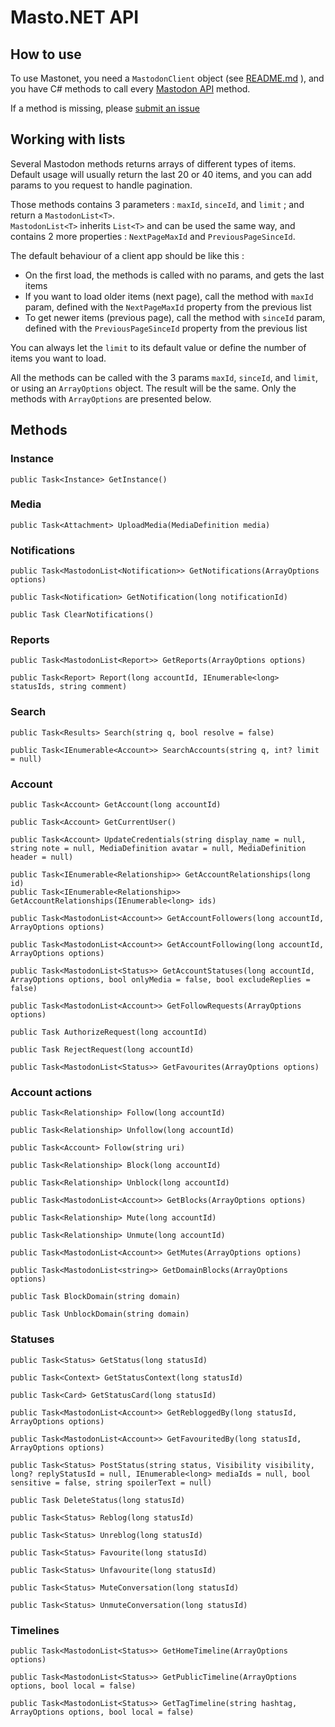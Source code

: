 # Masto.NET API 

## How to use

To use Mastonet, you need a `MastodonClient` object (see [README.md](https://github.com/glacasa/Mastonet/blob/master/README.md) ), and you have C# methods to call every [Mastodon API](https://github.com/tootsuite/documentation/blob/master/Using-the-API/API.md) method.

If a method is missing, please [submit an issue](https://github.com/glacasa/Mastonet/issues)

## Working with lists

Several Mastodon methods returns arrays of different types of items. Default usage will usually return the last 20 or 40 items, and you can add params to you request to handle pagination.

Those methods contains 3 parameters : `maxId`, `sinceId`, and `limit` ; and return a `MastodonList<T>`.  
`MastodonList<T>` inherits `List<T>` and can be used the same way, and contains 2 more properties : `NextPageMaxId` and `PreviousPageSinceId`.

The default behaviour of a client app should be like this :

- On the first load, the methods is called with no params, and gets the last items
- If you want to load older items (next page), call the method with `maxId` param, defined with the `NextPageMaxId` property from the previous list
- To get newer items (previous page), call the method with `sinceId` param, defined with the `PreviousPageSinceId` property from the previous list

You can always let the `limit` to its default value or define the number of items you want to load.

All the methods can be called with the 3 params `maxId`, `sinceId`, and `limit`, or using an `ArrayOptions` object. The result will be the same. Only the methods with `ArrayOptions` are presented below.

## Methods

### Instance

    public Task<Instance> GetInstance()

### Media

    public Task<Attachment> UploadMedia(MediaDefinition media)

### Notifications

    public Task<MastodonList<Notification>> GetNotifications(ArrayOptions options)

	public Task<Notification> GetNotification(long notificationId)

	public Task ClearNotifications()

### Reports

    public Task<MastodonList<Report>> GetReports(ArrayOptions options)

	public Task<Report> Report(long accountId, IEnumerable<long> statusIds, string comment)

### Search
 
    public Task<Results> Search(string q, bool resolve = false)

	public Task<IEnumerable<Account>> SearchAccounts(string q, int? limit = null)

### Account

    public Task<Account> GetAccount(long accountId)

	public Task<Account> GetCurrentUser()

	public Task<Account> UpdateCredentials(string display_name = null, string note = null, MediaDefinition avatar = null, MediaDefinition header = null)

	public Task<IEnumerable<Relationship>> GetAccountRelationships(long id)
	public Task<IEnumerable<Relationship>> GetAccountRelationships(IEnumerable<long> ids)

	public Task<MastodonList<Account>> GetAccountFollowers(long accountId, ArrayOptions options)

	public Task<MastodonList<Account>> GetAccountFollowing(long accountId, ArrayOptions options)

	public Task<MastodonList<Status>> GetAccountStatuses(long accountId, ArrayOptions options, bool onlyMedia = false, bool excludeReplies = false)

	public Task<MastodonList<Account>> GetFollowRequests(ArrayOptions options)

	public Task AuthorizeRequest(long accountId)

	public Task RejectRequest(long accountId)
	
	public Task<MastodonList<Status>> GetFavourites(ArrayOptions options)

### Account actions

    public Task<Relationship> Follow(long accountId)

	public Task<Relationship> Unfollow(long accountId)

	public Task<Account> Follow(string uri) 

	public Task<Relationship> Block(long accountId)

	public Task<Relationship> Unblock(long accountId)

	public Task<MastodonList<Account>> GetBlocks(ArrayOptions options)

	public Task<Relationship> Mute(long accountId)

	public Task<Relationship> Unmute(long accountId)

	public Task<MastodonList<Account>> GetMutes(ArrayOptions options)

	public Task<MastodonList<string>> GetDomainBlocks(ArrayOptions options)

	public Task BlockDomain(string domain)

	public Task UnblockDomain(string domain)

### Statuses

    public Task<Status> GetStatus(long statusId)

	public Task<Context> GetStatusContext(long statusId)

	public Task<Card> GetStatusCard(long statusId)

	public Task<MastodonList<Account>> GetRebloggedBy(long statusId, ArrayOptions options)

	public Task<MastodonList<Account>> GetFavouritedBy(long statusId, ArrayOptions options)

	public Task<Status> PostStatus(string status, Visibility visibility, long? replyStatusId = null, IEnumerable<long> mediaIds = null, bool sensitive = false, string spoilerText = null)

	public Task DeleteStatus(long statusId)

	public Task<Status> Reblog(long statusId)

	public Task<Status> Unreblog(long statusId)

	public Task<Status> Favourite(long statusId)

	public Task<Status> Unfavourite(long statusId)

	public Task<Status> MuteConversation(long statusId)

	public Task<Status> UnmuteConversation(long statusId)

### Timelines

	public Task<MastodonList<Status>> GetHomeTimeline(ArrayOptions options)

	public Task<MastodonList<Status>> GetPublicTimeline(ArrayOptions options, bool local = false)

	public Task<MastodonList<Status>> GetTagTimeline(string hashtag, ArrayOptions options, bool local = false)
